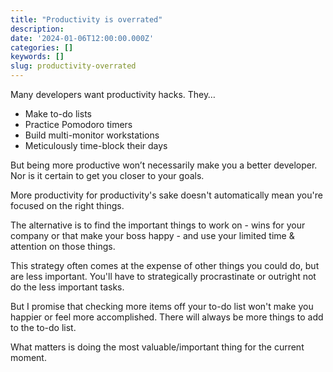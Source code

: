 ```yaml
---
title: "Productivity is overrated"
description:
date: '2024-01-06T12:00:00.000Z'
categories: []
keywords: []
slug: productivity-overrated
---
```


Many developers want productivity hacks. They…

- Make to-do lists
- Practice Pomodoro timers
- Build multi-monitor workstations
- Meticulously time-block their days

But being more productive won’t necessarily make you a better developer. Nor is it certain to get you closer to your goals.

More productivity for productivity's sake doesn't automatically mean you're focused on the right things.

The alternative is to find the important things to work on - wins for your company or that make your boss happy - and use your limited time & attention on those things.

This strategy often comes at the expense of other things you could do, but are less important. You'll have to strategically procrastinate or outright not do the less important tasks.

But I promise that checking more items off your to-do list won't make you happier or feel more accomplished. There will always be more things to add to the to-do list.

What matters is doing the most valuable/important thing for the current moment.
